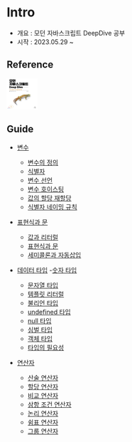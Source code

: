 # Intro

- 개요 : 모던 자바스크립트 DeepDive 공부
- 시작 : 2023.05.29 ~

## Reference

<img src="../../assets/js_book.png" width="70" height="70" alt="deepdive 책">

## Guide

- [변수](https://github.com/ohtaekwon/Frontend-101/tree/main/JavaScript/DeepDive/04.%EB%B3%80%EC%88%98)

  - [변수의 정의](https://github.com/ohtaekwon/Frontend-101/blob/main/JavaScript/DeepDive/04.%EB%B3%80%EC%88%98/4.1_%EB%B3%80%EC%88%98%EB%9E%80%20%EB%AC%B4%EC%97%87%EC%9D%B8%EA%B0%80.md)
  - [식별자](https://github.com/ohtaekwon/Frontend-101/blob/main/JavaScript/DeepDive/04.%EB%B3%80%EC%88%98/4.2_%EC%8B%9D%EB%B3%84%EC%9E%90.md)
  - [변수 선언](https://github.com/ohtaekwon/Frontend-101/blob/main/JavaScript/DeepDive/04.%EB%B3%80%EC%88%98/4.3_%EB%B3%80%EC%88%98%20%EC%84%A0%EC%96%B8.md)
  - [변수 호이스팅](https://github.com/ohtaekwon/Frontend-101/blob/main/JavaScript/DeepDive/04.%EB%B3%80%EC%88%98/4.4_%EB%B3%80%EC%88%98%20%EC%84%A0%EC%96%B8%EC%9D%98%20%EC%8B%A4%ED%96%89%20%EC%8B%9C%EC%A0%90%EA%B3%BC%EB%B3%80%EC%88%98%20%ED%98%B8%EC%9D%B4%EC%8A%A4%ED%8C%85.md)
  - [값의 할당 재할당](https://github.com/ohtaekwon/Frontend-101/blob/main/JavaScript/DeepDive/04.%EB%B3%80%EC%88%98/4.5_%EA%B0%92%EC%9D%98%20%ED%95%A0%EB%8B%B9%EA%B3%BC%20%EC%9E%AC%ED%95%A0%EB%8B%B9.md)
  - [식별자 네이밍 규칙](https://github.com/ohtaekwon/Frontend-101/blob/main/JavaScript/DeepDive/04.%EB%B3%80%EC%88%98/4.6_%EC%8B%9D%EB%B3%84%EC%9E%90%20%EB%84%A4%EC%9D%B4%EB%B0%8D%20%EA%B7%9C%EC%B9%99.md)

- [표현식과 문](https://github.com/ohtaekwon/Frontend-101/tree/main/JavaScript/DeepDive/05.%ED%91%9C%ED%98%84%EC%8B%9D%EA%B3%BC%20%EB%AC%B8)
  - [값과 리터럴](https://github.com/ohtaekwon/Frontend-101/blob/main/JavaScript/DeepDive/05.%ED%91%9C%ED%98%84%EC%8B%9D%EA%B3%BC%20%EB%AC%B8/5.1_%EA%B0%92%EA%B3%BC%20%EB%A6%AC%ED%84%B0%EB%9F%B4.md)
  - [표현식과 문](https://github.com/ohtaekwon/Frontend-101/blob/main/JavaScript/DeepDive/05.%ED%91%9C%ED%98%84%EC%8B%9D%EA%B3%BC%20%EB%AC%B8/5.3_%ED%91%9C%ED%98%84%EC%8B%9D%EA%B3%BC%20%EB%AC%B8.md)
  - [세미콜론과 자동삽입](https://github.com/ohtaekwon/Frontend-101/blob/main/JavaScript/DeepDive/05.%ED%91%9C%ED%98%84%EC%8B%9D%EA%B3%BC%20%EB%AC%B8/5.5_%EC%84%B8%EB%AF%B8%EC%BD%9C%EB%A1%A0%EA%B3%BC%20%EC%9E%90%EB%8F%99%EC%82%BD%EC%9E%85%EA%B8%B0%EB%8A%A5.md)
- [데이터 타입](https://github.com/ohtaekwon/Frontend-101/tree/main/JavaScript/DeepDive/06.%EB%8D%B0%EC%9D%B4%ED%84%B0%20%ED%83%80%EC%9E%85) -[숫자 타입](<https://github.com/ohtaekwon/Frontend-101/blob/main/JavaScript/DeepDive/06.%EB%8D%B0%EC%9D%B4%ED%84%B0%20%ED%83%80%EC%9E%85/6.1_%EB%8D%B0%EC%9D%B4%ED%84%B0%20%ED%83%80%EC%9E%85(%EC%88%AB%EC%9E%90%2C%20%EB%AC%B8%EC%9E%90%EC%97%B4%2C%20%EB%B6%88%EB%A6%AC%EC%96%B8).md#61-%EC%88%AB%EC%9E%90-%ED%83%80%EC%9E%85>)

  - [문자열 타입](<https://github.com/ohtaekwon/Frontend-101/blob/main/JavaScript/DeepDive/06.%EB%8D%B0%EC%9D%B4%ED%84%B0%20%ED%83%80%EC%9E%85/6.1_%EB%8D%B0%EC%9D%B4%ED%84%B0%20%ED%83%80%EC%9E%85(%EC%88%AB%EC%9E%90%2C%20%EB%AC%B8%EC%9E%90%EC%97%B4%2C%20%EB%B6%88%EB%A6%AC%EC%96%B8).md#61-%EC%88%AB%EC%9E%90-%ED%83%80%EC%9E%85>)
  - [템플릿 리터럴](<https://github.com/ohtaekwon/Frontend-101/blob/main/JavaScript/DeepDive/06.%EB%8D%B0%EC%9D%B4%ED%84%B0%20%ED%83%80%EC%9E%85/6.1_%EB%8D%B0%EC%9D%B4%ED%84%B0%20%ED%83%80%EC%9E%85(%EC%88%AB%EC%9E%90%2C%20%EB%AC%B8%EC%9E%90%EC%97%B4%2C%20%EB%B6%88%EB%A6%AC%EC%96%B8).md#61-%EC%88%AB%EC%9E%90-%ED%83%80%EC%9E%85>)
  - [불리언 타입](<https://github.com/ohtaekwon/Frontend-101/blob/main/JavaScript/DeepDive/06.%EB%8D%B0%EC%9D%B4%ED%84%B0%20%ED%83%80%EC%9E%85/6.1_%EB%8D%B0%EC%9D%B4%ED%84%B0%20%ED%83%80%EC%9E%85(%EC%88%AB%EC%9E%90%2C%20%EB%AC%B8%EC%9E%90%EC%97%B4%2C%20%EB%B6%88%EB%A6%AC%EC%96%B8).md#61-%EC%88%AB%EC%9E%90-%ED%83%80%EC%9E%85>)
  - [undefined 타입](<https://github.com/ohtaekwon/Frontend-101/blob/main/JavaScript/DeepDive/06.%EB%8D%B0%EC%9D%B4%ED%84%B0%20%ED%83%80%EC%9E%85/6.1_%EB%8D%B0%EC%9D%B4%ED%84%B0%20%ED%83%80%EC%9E%85(%EC%88%AB%EC%9E%90%2C%20%EB%AC%B8%EC%9E%90%EC%97%B4%2C%20%EB%B6%88%EB%A6%AC%EC%96%B8).md#61-%EC%88%AB%EC%9E%90-%ED%83%80%EC%9E%85>)
  - [null 타입](<https://github.com/ohtaekwon/Frontend-101/blob/main/JavaScript/DeepDive/06.%EB%8D%B0%EC%9D%B4%ED%84%B0%20%ED%83%80%EC%9E%85/6.1_%EB%8D%B0%EC%9D%B4%ED%84%B0%20%ED%83%80%EC%9E%85(%EC%88%AB%EC%9E%90%2C%20%EB%AC%B8%EC%9E%90%EC%97%B4%2C%20%EB%B6%88%EB%A6%AC%EC%96%B8).md#61-%EC%88%AB%EC%9E%90-%ED%83%80%EC%9E%85>)
  - [심벌 타입](<https://github.com/ohtaekwon/Frontend-101/blob/main/JavaScript/DeepDive/06.%EB%8D%B0%EC%9D%B4%ED%84%B0%20%ED%83%80%EC%9E%85/6.1_%EB%8D%B0%EC%9D%B4%ED%84%B0%20%ED%83%80%EC%9E%85(%EC%88%AB%EC%9E%90%2C%20%EB%AC%B8%EC%9E%90%EC%97%B4%2C%20%EB%B6%88%EB%A6%AC%EC%96%B8).md#61-%EC%88%AB%EC%9E%90-%ED%83%80%EC%9E%85>)
  - [객체 타입](<https://github.com/ohtaekwon/Frontend-101/blob/main/JavaScript/DeepDive/06.%EB%8D%B0%EC%9D%B4%ED%84%B0%20%ED%83%80%EC%9E%85/6.1_%EB%8D%B0%EC%9D%B4%ED%84%B0%20%ED%83%80%EC%9E%85(%EC%88%AB%EC%9E%90%2C%20%EB%AC%B8%EC%9E%90%EC%97%B4%2C%20%EB%B6%88%EB%A6%AC%EC%96%B8).md#61-%EC%88%AB%EC%9E%90-%ED%83%80%EC%9E%85>)
  - [타입의 필요성](<https://github.com/ohtaekwon/Frontend-101/blob/main/JavaScript/DeepDive/06.%EB%8D%B0%EC%9D%B4%ED%84%B0%20%ED%83%80%EC%9E%85/6.1_%EB%8D%B0%EC%9D%B4%ED%84%B0%20%ED%83%80%EC%9E%85(%EC%88%AB%EC%9E%90%2C%20%EB%AC%B8%EC%9E%90%EC%97%B4%2C%20%EB%B6%88%EB%A6%AC%EC%96%B8).md#61-%EC%88%AB%EC%9E%90-%ED%83%80%EC%9E%85>)

- [연산자](./07.%EC%97%B0%EC%82%B0%EC%9E%90/)
  - [산술 연산자](https://github.com/ohtaekwon/Frontend-101/tree/main/JavaScript/DeepDive/07.%EC%97%B0%EC%82%B0%EC%9E%90)
  - [할당 연산자](<07.%EC%97%B0%EC%82%B0%EC%9E%90/07.1_%EC%97%B0%EC%82%B0%EC%9E%90(%EC%82%B0%EC%88%A0%2C%20%ED%95%A0%EB%8B%B9%2C%EB%B9%84%EA%B5%90).md#72-할당-연산자>)
  - [비교 연산자](<07.%EC%97%B0%EC%82%B0%EC%9E%90/07.1_%EC%97%B0%EC%82%B0%EC%9E%90(%EC%82%B0%EC%88%A0%2C%20%ED%95%A0%EB%8B%B9%2C%EB%B9%84%EA%B5%90).md#73-비교-연산자>)
  - [삼항 조건 연산자](<./07.%EC%97%B0%EC%82%B0%EC%9E%90/07.2_%EC%97%B0%EC%82%B0%EC%9E%90(%EC%82%BC%ED%95%AD%2C%20%EB%85%BC%EB%A6%AC%2C%20%EC%89%BC%ED%91%9C%2C%20%EA%B7%B8%EB%A3%B9%2C%20typeof%2C).md#74-삼항-조건-연산자>)
  - [논리 연산자](<./07.%EC%97%B0%EC%82%B0%EC%9E%90/07.2_%EC%97%B0%EC%82%B0%EC%9E%90(%EC%82%BC%ED%95%AD%2C%20%EB%85%BC%EB%A6%AC%2C%20%EC%89%BC%ED%91%9C%2C%20%EA%B7%B8%EB%A3%B9%2C%20typeof%2C).md#75-논리-연산자>)
  - [쉼표 연산자](<./07.%EC%97%B0%EC%82%B0%EC%9E%90/07.2_%EC%97%B0%EC%82%B0%EC%9E%90(%EC%82%BC%ED%95%AD%2C%20%EB%85%BC%EB%A6%AC%2C%20%EC%89%BC%ED%91%9C%2C%20%EA%B7%B8%EB%A3%B9%2C%20typeof%2C).md#76-쉼표-연산자>)
  - [그룹 연산자](<./07.%EC%97%B0%EC%82%B0%EC%9E%90/07.2_%EC%97%B0%EC%82%B0%EC%9E%90(%EC%82%BC%ED%95%AD%2C%20%EB%85%BC%EB%A6%AC%2C%20%EC%89%BC%ED%91%9C%2C%20%EA%B7%B8%EB%A3%B9%2C%20typeof%2C).md#77-그룹-연산자>)

